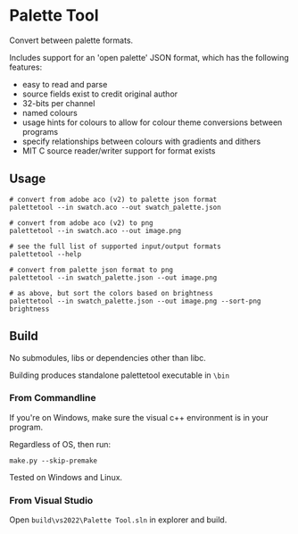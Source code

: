 # Palette Tool #

Convert between palette formats.

Includes support for an 'open palette' JSON format, which has the following features:

 - easy to read and parse
 - source fields exist to credit original author
 - 32-bits per channel
 - named colours
 - usage hints for colours to allow for colour theme conversions between programs
 - specify relationships between colours with gradients and dithers
 - MIT C source reader/writer support for format exists


## Usage ##

    # convert from adobe aco (v2) to palette json format
    palettetool --in swatch.aco --out swatch_palette.json
    
    # convert from adobe aco (v2) to png
    palettetool --in swatch.aco --out image.png
    
    # see the full list of supported input/output formats
    palettetool --help
    
    # convert from palette json format to png
    palettetool --in swatch_palette.json --out image.png

    # as above, but sort the colors based on brightness
    palettetool --in swatch_palette.json --out image.png --sort-png brightness

## Build ##

No submodules, libs or dependencies other than libc.

Building produces standalone palettetool executable in `\bin`

### From Commandline ###

If you're on Windows, make sure the visual c++ environment is in your program.

Regardless of OS, then run:

    make.py --skip-premake
    
Tested on Windows and Linux.

### From Visual Studio ###

Open `build\vs2022\Palette Tool.sln` in explorer and build.
